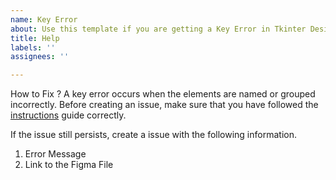 ```yaml
---
name: Key Error
about: Use this template if you are getting a Key Error in Tkinter Designer.
title: Help
labels: ''
assignees: ''

---
```


How to Fix ?
A key error occurs when the elements are named or grouped incorrectly. Before creating an issue, make sure that you have followed the [instructions](https://github.com/ParthJadhav/Tkinter-Designer/blob/master/docs/instructions.md) guide correctly.  

If the issue still persists, create a issue with the following information.

1. Error Message
2. Link to the Figma File
